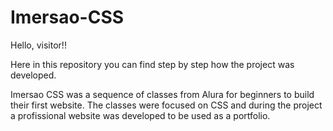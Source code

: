 # Imersao-CSS

Hello, visitor!!

Here in this repository you can find step by step how the project was developed.

Imersao CSS was a sequence of classes from Alura for beginners to build their first website. The classes were focused on CSS and during the project a profissional website was developed to be used as a portfolio.
